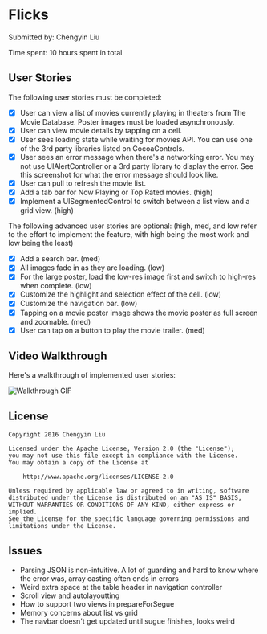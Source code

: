 # Flicks

Submitted by: Chengyin Liu

Time spent: 10 hours spent in total

## User Stories

The following user stories must be completed:

- [X] User can view a list of movies currently playing in theaters from The Movie Database. Poster images must be loaded asynchronously.
- [X] User can view movie details by tapping on a cell.
- [X] User sees loading state while waiting for movies API. You can use one of the 3rd party libraries listed on CocoaControls.
- [X] User sees an error message when there's a networking error. You may not use UIAlertController or a 3rd party library to display the error. See this screenshot for what the error message should look like.
- [X] User can pull to refresh the movie list.
- [X] Add a tab bar for Now Playing or Top Rated movies. (high)
- [X] Implement a UISegmentedControl to switch between a list view and a grid view. (high)

The following advanced user stories are optional: (high, med, and low refer to the effort to implement the feature, with high being the most work and low being the least)

- [X] Add a search bar. (med)
- [X] All images fade in as they are loading. (low)
- [X] For the large poster, load the low-res image first and switch to high-res when complete. (low)
- [X] Customize the highlight and selection effect of the cell. (low)
- [X] Customize the navigation bar. (low)
- [X] Tapping on a movie poster image shows the movie poster as full screen and zoomable. (med)
- [X] User can tap on a button to play the movie trailer. (med)

## Video Walkthrough

Here's a walkthrough of implemented user stories:

![Walkthrough GIF](./Flicks.gif)

## License

    Copyright 2016 Chengyin Liu

    Licensed under the Apache License, Version 2.0 (the "License");
    you may not use this file except in compliance with the License.
    You may obtain a copy of the License at

        http://www.apache.org/licenses/LICENSE-2.0

    Unless required by applicable law or agreed to in writing, software
    distributed under the License is distributed on an "AS IS" BASIS,
    WITHOUT WARRANTIES OR CONDITIONS OF ANY KIND, either express or implied.
    See the License for the specific language governing permissions and
    limitations under the License.

## Issues

- Parsing JSON is non-intuitive. A lot of guarding and hard to know where the error was, array casting often ends in errors
- Weird extra space at the table header in navigation controller
- Scroll view and autolayoutting
- How to support two views in prepareForSegue
- Memory concerns about list vs grid
- The navbar doesn't get updated until sugue finishes, looks weird

